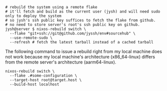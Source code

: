 

```
# rebuild the system using a remote flake
# it'll fetch and build as the current user (jysh) and will need sudo only to deploy the system
# so jysh's ssh public key suffices to fetch the flake from github.
# no need to store server's root's ssh public key on github.
jysh@server $ nixos-rebuild switch \
  --flake "git+ssh://git@github.com/jyssh/env#sourcehub" \
  --use-remote-sudo \
  --refresh # fetch the latest tarball instead of a cached tarball
```

The following command to issue a rebuild right from my local machine does not work because my local machine's architecture (x86_64-linux) differs from the remote server's architecture (aarm64-linux).

```
nixos-rebuild switch \
  --flake .#some-configuration \
  --target-host root@target.host \
  --build-host localhost
```
